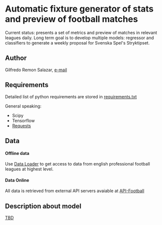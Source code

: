 # Automatic fixture generator of stats and preview of football matches
Current status: presents a set of metrics and preview of matches in relevant leagues daily. 
Long term goal is to develop multiple models: regressor and classifiers to generate a weekly proposal for Svenska Spel's Stryktipset.

## Author
Gilfredo Remon Salazar, [e-mail](mailto:gil.remon@gmail.com)

## Requirements

Detailed list of python requirements are stored in [requirements.txt](requirements.txt)

General speaking:
- Scipy
- Tensorflow
- [Requests](git://github.com/requests/requests.git)

## Data

#### Offline data
Use [Data Loader](offline_data/README.md) to get access to data from english professional football leagues at highest level.

#### Data Online
All data is retrieved from external API servers avaiable at [API-Football](https://www.api-football.com/)

## Description about model 

[TBD](..)

